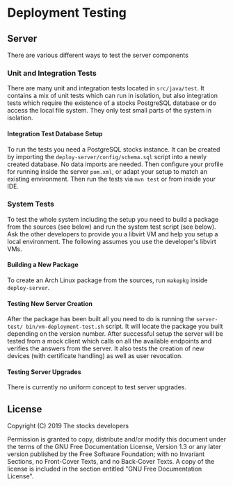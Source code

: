# Deployment Testing

## Server

There are various different ways to test the server components

### Unit and Integration Tests

There are many unit and integration tests located in `src/java/test`.
It contains a mix of unit tests which can run in isolation, but also
integration tests which require the existence of a stocks
PostgreSQL database or do access the local file system. They only test small
parts of the system in isolation.

#### Integration Test Database Setup

To run the tests you need a PostgreSQL stocks instance. It can be created by
importing the `deploy-server/config/schema.sql` script into a newly created
database. No data imports are needed. Then configure your profile for running
inside the server `pom.xml`, or adapt your setup to match an existing
environment. Then run the tests via `mvn test` or from inside your IDE.

### System Tests

To test the whole system including the setup you need to build a package from
the sources (see below) and run the system test script (see below).
Ask the other developers to provide you a libvirt VM and help you setup a
local environment. The following assumes you use the developer's libvirt VMs.

#### Building a New Package

To create an Arch Linux package from the sources, run `makepkg` inside
`deploy-server`.

#### Testing New Server Creation

After the package has been built all you need to do is running the `server-test/
bin/vm-deployment-test.sh` script. It will locate the package you
built depending on the version number.
After successful setup the server will be tested from a mock client which calls
on all the available endpoints and verifies the answers from the server. It
also tests the creation of new devices (with certificate handling) as well
as user revocation.

#### Testing Server Upgrades

There is currently no uniform concept to test server upgrades.

## License

Copyright (C)  2019  The stocks developers

Permission is granted to copy, distribute and/or modify this document
under the terms of the GNU Free Documentation License, Version 1.3
or any later version published by the Free Software Foundation;
with no Invariant Sections, no Front-Cover Texts, and no Back-Cover Texts.
A copy of the license is included in the section entitled "GNU
Free Documentation License".